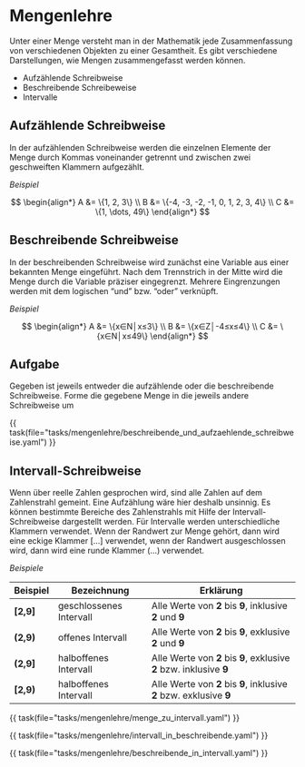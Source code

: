 # Mengenlehre

Unter einer Menge versteht man in der Mathematik jede Zusammenfassung von verschiedenen Objekten zu einer Gesamtheit.
Es gibt verschiedene Darstellungen, wie Mengen zusammengefasst werden können. 

*	Aufzählende Schreibweise
*	Beschreibende Schreibeweise
*	Intervalle

## Aufzählende Schreibweise

In der aufzählenden Schreibweise werden die einzelnen Elemente der Menge durch Kommas voneinander getrennt und zwischen zwei geschweiften Klammern aufgezählt.

_Beispiel_ 

$$
\begin{align*}
A &= \{1, 2, 3\} \\
B &= \{-4, -3, -2, -1, 0, 1, 2, 3, 4\} \\
C &= \{1, \dots, 49\}
\end{align*}
$$

## Beschreibende Schreibweise
In der beschreibenden Schreibweise wird zunächst eine Variable aus einer bekannten Menge eingeführt. Nach dem Trennstrich in der Mitte wird die Menge durch die Variable präziser eingegrenzt. Mehrere Eingrenzungen werden mit dem logischen “und” bzw. “oder” verknüpft.

_Beispiel_

$$
\begin{align*}
A &= \{x∈N│x≤3\} \\
B &= \{x∈Z│-4≤x≤4\} \\
C &= \{x∈N│x≤49\}
\end{align*}
$$

## Aufgabe
Gegeben ist jeweils entweder die aufzählende oder die beschreibende Schreibweise. Forme die gegebene Menge in die jeweils andere Schreibweise um

{{ task(file="tasks/mengenlehre/beschreibende_und_aufzaehlende_schreibweise.yaml") }}

## Intervall-Schreibweise
Wenn über reelle Zahlen gesprochen wird, sind alle Zahlen auf dem Zahlenstrahl gemeint. Eine Aufzählung wäre hier deshalb unsinnig. Es können bestimmte Bereiche des Zahlenstrahls mit Hilfe der Intervall-Schreibweise dargestellt werden. Für Intervalle werden unterschiedliche Klammern verwendet. Wenn der Randwert zur Menge gehört, dann wird eine eckige Klammer […] verwendet, wenn der Randwert ausgeschlossen wird, dann wird eine runde Klammer (…) verwendet.

_Beispiele_

| Beispiel | Bezeichnung | Erklärung |
|-------|-------------------------|------------------------------------------|
| **[2,9]** | geschlossenes Intervall | Alle Werte von **2** bis **9**, inklusive **2** und **9**|
|**(2,9)** | offenes Intervall       | Alle Werte von **2** bis **9**, exklusive **2** und **9**|
|**(2,9]**  | halboffenes Intervall   | Alle Werte von **2** bis **9**, exklusive **2** bzw. inklusive **9**|
|**[2,9)**  | halboffenes Intervall   | Alle Werte von **2** bis **9**, inklusive **2** bzw. exklusive **9**|

{{ task(file="tasks/mengenlehre/menge_zu_intervall.yaml") }} 
 
{{ task(file="tasks/mengenlehre/intervall_in_beschreibende.yaml") }} 

{{ task(file="tasks/mengenlehre/beschreibende_in_intervall.yaml") }} 
